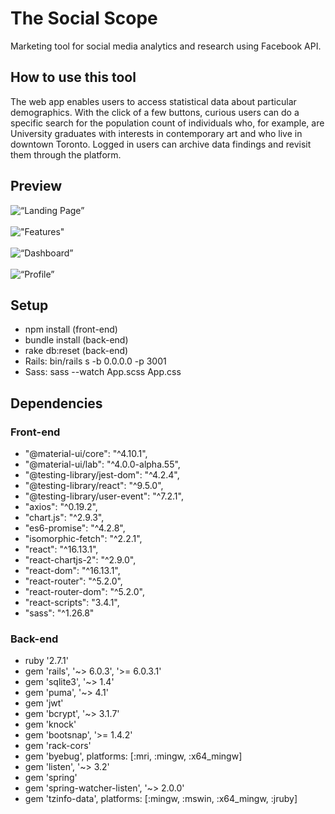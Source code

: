# The Social Scope 
Marketing tool for social media analytics and research using Facebook API.

## How to use this tool
The web app enables users to access statistical data about particular demographics. With the click of a few buttons, curious users can do a specific search for the population count of individuals who, for example, are University graduates with interests in contemporary art and who live in downtown Toronto. Logged in users can archive data findings and revisit them through the platform. 

## Preview
![“Landing Page”](https://github.com/matichmike/FB-Audience-Outreach/blob/master/screenshots/landing.png?raw=true)
<br/>
<br/>
!["Features"](https://github.com/matichmike/FB-Audience-Outreach/blob/master/screenshots/features.png?raw=true)
<br/>
<br/>
![“Dashboard”](https://github.com/matichmike/FB-Audience-Outreach/blob/master/screenshots/dashboard.png?raw=true)
<br/>
<br/>
![“Profile”](https://github.com/matichmike/FB-Audience-Outreach/blob/master/screenshots/profile.png?raw=true)


## Setup 
* npm install (front-end) 
* bundle install (back-end)
* rake db:reset (back-end) 
* Rails: bin/rails s -b 0.0.0.0 -p 3001
* Sass: sass --watch App.scss App.css

## Dependencies
### Front-end
* "@material-ui/core": "^4.10.1",
* "@material-ui/lab": "^4.0.0-alpha.55",
* "@testing-library/jest-dom": "^4.2.4",
* "@testing-library/react": "^9.5.0",
* "@testing-library/user-event": "^7.2.1",
* "axios": "^0.19.2",
* "chart.js": "^2.9.3",
* "es6-promise": "^4.2.8",
* "isomorphic-fetch": "^2.2.1",
* "react": "^16.13.1",
* "react-chartjs-2": "^2.9.0",
* "react-dom": "^16.13.1",
* "react-router": "^5.2.0",
* "react-router-dom": "^5.2.0",
* "react-scripts": "3.4.1",
* "sass": "^1.26.8"

### Back-end
* ruby '2.7.1'
* gem 'rails', '~> 6.0.3', '>= 6.0.3.1'
* gem 'sqlite3', '~> 1.4'
* gem 'puma', '~> 4.1'
* gem 'jwt'
* gem 'bcrypt', '~> 3.1.7'
* gem 'knock'
* gem 'bootsnap', '>= 1.4.2'
* gem 'rack-cors'
* gem 'byebug', platforms: [:mri, :mingw, :x64_mingw]
* gem 'listen', '~> 3.2'
* gem 'spring'
* gem 'spring-watcher-listen', '~> 2.0.0'
* gem 'tzinfo-data', platforms: [:mingw, :mswin, :x64_mingw, :jruby]
